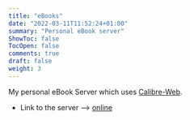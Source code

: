 ```yaml
---
title: "eBooks"
date: "2022-03-11T11:52:24+01:00"
summary: "Personal eBook server"
ShowToc: false
TocOpen: false
comments: true
draft: false
weight: 3
---
```


My personal eBook Server which uses [Calibre-Web](https://github.com/janeczku/calibre-web).

+ Link to the server --> [online](https://book.mjindra.eu)
